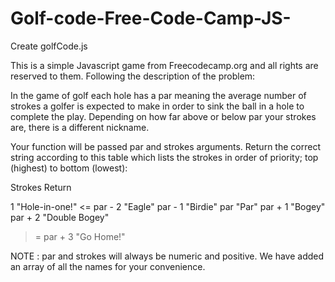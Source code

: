 # Golf-code-Free-Code-Camp-JS-
Create golfCode.js

This is a simple Javascript game from Freecodecamp.org and all rights are reserved to them.
Following the description of the problem:  

In the game of golf each hole has a par meaning the average number of strokes a golfer is expected to make in order to sink the ball 
in a hole to complete the play. Depending on how far above or below par your strokes are, there is a different nickname.

Your function will be passed par and strokes arguments. Return the correct string according to this table which lists the strokes in 
order of priority; top (highest) to bottom (lowest):


Strokes	                                     Return

1                                              	"Hole-in-one!"
<= par - 2	                                    "Eagle"
par - 1                                        	"Birdie"
par	                                            "Par"
par + 1	                                        "Bogey"
par + 2                                        	"Double Bogey"
>= par + 3                                	    "Go Home!"


NOTE : par and strokes will always be numeric and positive. We have added an array of all the names for your convenience.
